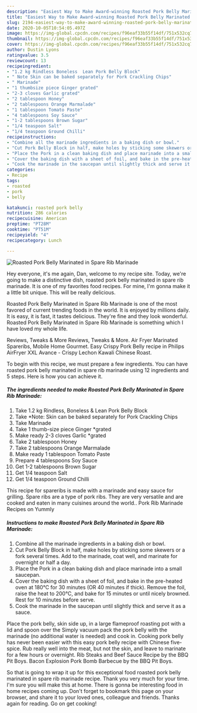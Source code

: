 ```yaml
---
description: "Easiest Way to Make Award-winning Roasted Pork Belly Marinated in Spare Rib Marinade"
title: "Easiest Way to Make Award-winning Roasted Pork Belly Marinated in Spare Rib Marinade"
slug: 2194-easiest-way-to-make-award-winning-roasted-pork-belly-marinated-in-spare-rib-marinade
date: 2020-10-05T10:54:05.497Z
image: https://img-global.cpcdn.com/recipes/f96eaf33b55f14df/751x532cq70/roasted-pork-belly-marinated-in-spare-rib-marinade-recipe-main-photo.jpg
thumbnail: https://img-global.cpcdn.com/recipes/f96eaf33b55f14df/751x532cq70/roasted-pork-belly-marinated-in-spare-rib-marinade-recipe-main-photo.jpg
cover: https://img-global.cpcdn.com/recipes/f96eaf33b55f14df/751x532cq70/roasted-pork-belly-marinated-in-spare-rib-marinade-recipe-main-photo.jpg
author: Dustin Lyons
ratingvalue: 3.5
reviewcount: 13
recipeingredient:
- "1.2 kg Rindless Boneless  Lean Pork Belly Block"
- " Note Skin can be baked separately for Pork Crackling Chips"
- " Marinade"
- "1 thumbsize piece Ginger grated"
- "2-3 cloves Garlic grated"
- "2 tablespoon Honey"
- "2 tablespoons Orange Marmalade"
- "1 tablespoon Tomato Paste"
- "4 tablespoons Soy Sauce"
- "1-2 tablespoons Brown Sugar"
- "1/4 teaspoon Salt"
- "1/4 teaspoon Ground Chilli"
recipeinstructions:
- "Combine all the marinade ingredients in a baking dish or bowl."
- "Cut Pork Belly Block in half, make holes by sticking some skewers or a fork several times. Add to the marinade, coat well, and marinate for overnight or half a day."
- "Place the Pork in a clean baking dish and place marinade into a small saucepan."
- "Cover the baking dish with a sheet of foil, and bake in the pre-heated oven at 180℃ for 30 minutes (OR 40 minutes if thick). Remove the foil, raise the heat to 200℃, and bake for 15 minutes or until nicely browned. Rest for 10 minutes before serve."
- "Cook the marinade in the saucepan until slightly thick and serve it as a sauce."
categories:
- Recipe
tags:
- roasted
- pork
- belly

katakunci: roasted pork belly 
nutrition: 286 calories
recipecuisine: American
preptime: "PT28M"
cooktime: "PT51M"
recipeyield: "4"
recipecategory: Lunch

---
```



![Roasted Pork Belly Marinated in Spare Rib Marinade](https://img-global.cpcdn.com/recipes/f96eaf33b55f14df/751x532cq70/roasted-pork-belly-marinated-in-spare-rib-marinade-recipe-main-photo.jpg)

Hey everyone, it's me again, Dan, welcome to my recipe site. Today, we're going to make a distinctive dish, roasted pork belly marinated in spare rib marinade. It is one of my favorites food recipes. For mine, I'm gonna make it a little bit unique. This will be really delicious.

Roasted Pork Belly Marinated in Spare Rib Marinade is one of the most favored of current trending foods in the world. It is enjoyed by millions daily. It is easy, it is fast, it tastes delicious. They're fine and they look wonderful. Roasted Pork Belly Marinated in Spare Rib Marinade is something which I have loved my whole life.

Reviews, Tweaks &amp; More Reviews, Tweaks &amp; More. Air Fryer Marinated Spareribs, Mobile Home Gourmet. Easy Crispy Pork Belly recipe in Philips AirFryer XXL Avance - Crispy Lechon Kawali Chinese Roast.


To begin with this recipe, we must prepare a few ingredients. You can have roasted pork belly marinated in spare rib marinade using 12 ingredients and 5 steps. Here is how you can achieve it.

<!--inarticleads1-->

##### The ingredients needed to make Roasted Pork Belly Marinated in Spare Rib Marinade:

1. Take 1.2 kg Rindless, Boneless &amp; Lean Pork Belly Block
1. Take  *Note: Skin can be baked separately for Pork Crackling Chips
1. Take  Marinade
1. Take 1 thumb-size piece Ginger *grated
1. Make ready 2-3 cloves Garlic *grated
1. Take 2 tablespoon Honey
1. Take 2 tablespoons Orange Marmalade
1. Make ready 1 tablespoon Tomato Paste
1. Prepare 4 tablespoons Soy Sauce
1. Get 1-2 tablespoons Brown Sugar
1. Get 1/4 teaspoon Salt
1. Get 1/4 teaspoon Ground Chilli


This recipe for spareribs is made with a marinade and easy sauce for grilling. Spare ribs are a type of pork ribs. They are very versatile and are cooked and eaten in many cuisines around the world.. Pork Rib Marinade Recipes on Yummly 

<!--inarticleads2-->

##### Instructions to make Roasted Pork Belly Marinated in Spare Rib Marinade:

1. Combine all the marinade ingredients in a baking dish or bowl.
1. Cut Pork Belly Block in half, make holes by sticking some skewers or a fork several times. Add to the marinade, coat well, and marinate for overnight or half a day.
1. Place the Pork in a clean baking dish and place marinade into a small saucepan.
1. Cover the baking dish with a sheet of foil, and bake in the pre-heated oven at 180℃ for 30 minutes (OR 40 minutes if thick). Remove the foil, raise the heat to 200℃, and bake for 15 minutes or until nicely browned. Rest for 10 minutes before serve.
1. Cook the marinade in the saucepan until slightly thick and serve it as a sauce.


Place the pork belly, skin side up, in a large flameproof roasting pot with a lid and spoon over the Simply vacuum pack the pork belly with the marinade (no additional water is needed) and cook in. Cooking pork belly has never been easier with this easy pork belly recipe with Chinese five-spice. Rub really well into the meat, but not the skin, and leave to marinate for a few hours or overnight. Rib Steaks and Beef Sauce Recipe by the BBQ Pit Boys. Bacon Explosion Pork Bomb Barbecue by the BBQ Pit Boys. 

So that is going to wrap it up for this exceptional food roasted pork belly marinated in spare rib marinade recipe. Thank you very much for your time. I'm sure you will make this at home. There is gonna be interesting food in home recipes coming up. Don't forget to bookmark this page on your browser, and share it to your loved ones, colleague and friends. Thanks again for reading. Go on get cooking!
